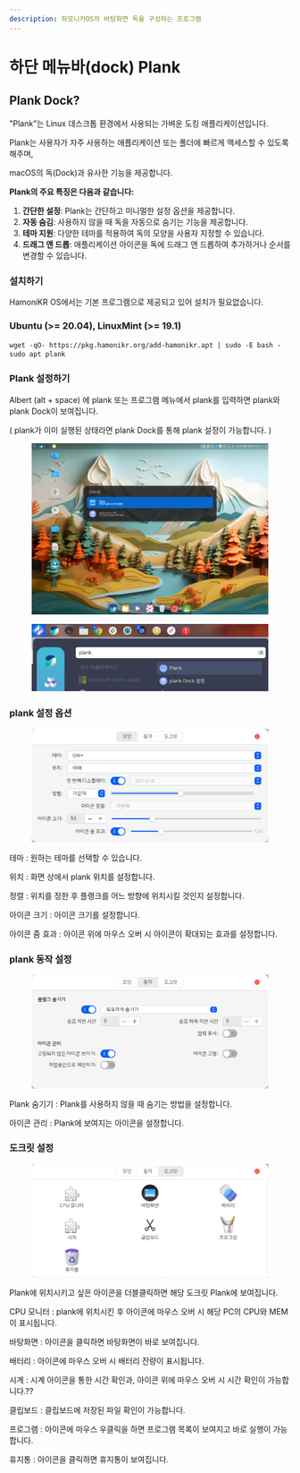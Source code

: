 ```yaml
---
description: 하모니카OS의 바탕화면 독을 구성하는 프로그램
---
```


# 하단 메뉴바(dock) Plank

## Plank Dock?

"Plank"는 Linux 데스크톱 환경에서 사용되는 가벼운 도킹 애플리케이션입니다.

&#x20;Plank는 사용자가 자주 사용하는 애플리케이션 또는 폴더에 빠르게 액세스할 수 있도록 해주며,&#x20;

macOS의 독(Dock)과 유사한 기능을 제공합니다.



**Plank의 주요 특징은 다음과 같습니다:**

1. **간단한 설정**: Plank는 간단하고 미니멀한 설정 옵션을 제공합니다.
2. **자동 숨김**: 사용하지 않을 때 독을 자동으로 숨기는 기능을 제공합니다.
3. **테마 지원**: 다양한 테마를 적용하여 독의 모양을 사용자 지정할 수 있습니다.
4. **드래그 앤 드롭**: 애플리케이션 아이콘을 독에 드래그 앤 드롭하여 추가하거나 순서를 변경할 수 있습니다.



### 설치하기&#x20;

HamoniKR OS에서는 기본 프로그램으로 제공되고 있어 설치가 필요없습니다.&#x20;

### Ubuntu (>= 20.04), LinuxMint (>= 19.1)

```
wget -qO- https://pkg.hamonikr.org/add-hamonikr.apt | sudo -E bash -
sudo apt plank
```



### Plank 설정하기&#x20;

Albert (alt + space) 에  plank 또는 프로그램 메뉴에서 plank를 입력하면 plank와 plank Dock이 보여집니다.

( plank가 이미 실행된 상태라면 plank Dock를 통해 plank 설정이 가능합니다. )

<figure><img src="../../.gitbook/assets/4 (1).png" alt=""><figcaption></figcaption></figure>

<figure><img src="../../.gitbook/assets/스크린샷, 2022-10-05 16-02-03.png" alt=""><figcaption></figcaption></figure>

### plank 설정 옵션

<figure><img src="../../.gitbook/assets/스크린샷, 2022-10-05 16-13-43.png" alt=""><figcaption></figcaption></figure>

테마 : 원하는 테마를 선택할 수 있습니다.

위치 : 화면 상에서 plank 위치를 설정합니다.&#x20;

정렬 : 위치를 정한 후 플랭크를 어느 방향에 위치시킬 것인지 설정합니다.

아이콘 크기 : 아이콘 크기를 설정합니다.

아이콘 줌 효과 : 아이콘 위에 마우스 오버 시 아이콘이 확대되는 효과를 설정합니다.&#x20;

### plank 동작 설정&#x20;

<figure><img src="../../.gitbook/assets/스크린샷, 2022-10-05 16-13-49.png" alt=""><figcaption></figcaption></figure>

Plank 숨기기 : Plank를 사용하지 않을 때 숨기는 방법을 설정합니다.

아이콘 관리 : Plank에 보여지는 아이콘을 설정합니다.



### 도크릿 설정&#x20;

<figure><img src="../../.gitbook/assets/스크린샷, 2022-10-05 16-13-53.png" alt=""><figcaption></figcaption></figure>

Plank에 위치시키고 싶은 아이콘을 더블클릭하면 해당 도크릿 Plank에 보여집니다.&#x20;

CPU 모니터 : plank에 위치시킨 후 아이콘에 마우스 오버 시 해당 PC의 CPU와 MEM이 표시됩니다.

바탕화면 : 아이콘을 클릭하면 바탕화면이 바로 보여집니다.

배터리 : 아이콘에 마우스 오버 시 배터리 잔량이 표시됩니다.

시계 : 시계 아이콘을 통한 시간 확인과, 아이콘 위에 마우스 오버 시 시간 확인이 가능합니다.??

클립보드 :   클립보드에 저장된 파일 확인이 가능합니다.

프로그램 : 아이콘에 마우스 우클릭을 하면 프로그램 목록이 보여지고 바로 실행이 가능합니다.

휴지통 : 아이콘을 클릭하면 휴지통이 보여집니다.&#x20;
